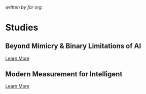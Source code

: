 <head>
<link rel="icon" href="https://ise.web.app/icon/3.png" type="image/png">

</head>
<link rel="preload" as='style' href="https://actwu.github.io/md.css"/>
<link rel="stylesheet" href="https://actwu.github.io/md.css"/>

###### written by far org.

# Studies
## Beyond Mimicry & Binary Limitations of AI

[Learn More](https://farorg.github.io/Beyond%20Mimicry%20and%20Binary%20Limitations%20of%20Artificial%20Intelligence/)

## Modern Measurement for Intelligent

[Learn More](https://farorg.github.io/mmi)

